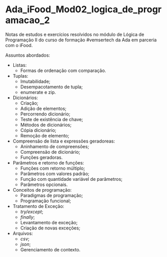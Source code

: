 # Ada_iFood_Mod02_logica_de_programacao_2
Notas de estudos e exercícios resolvidos no módulo de Lógica de Programação II do curso de formação #vemsertech da Ada em parceria com o iFood.

Assuntos abordados:

- Listas:
    -  Formas de ordenação com comparação.
- Tuplas:
    - Imutabilidade;
    - Desempacotamento de tupla;
    - enumerate e zip.
- Dicionários:
    - Criação;
    - Adição de elementos;
    - Percorrendo dicionário;
    - Teste de existência de chave;
    - Métodos de dicionários;
    - Cópia dicionário;
    - Remoção de elemento;
- Compreensão de lista e expressões geradoreas:
    - Aninhamento de compreensões;
    - Compreensão de dicionário;
    - Funções geradoras.
- Parâmetros e retorno de funções:
    - Funções com retorno múltiplo;
    - Parâmetros com valores padrão;
    - Função com quantidade variável de parâmetros;
    - Parâmetros opcionais.
- Conceitos de programação:
    - Paradigmas de programação;
    - Programação funcional;
- Tratamento de Exceção:
    - *try/except*;
    - *finally*;
    - Levantamento de exceção;
    - Criação de novas exceções;
- Arquivos:
    - *csv*;
    - *json*;
    - Gerenciamento de contexto.

